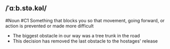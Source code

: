 ## /ˈɑːb.stə.kəl/  
#Noun
#C1
Something that blocks you so that movement, going forward, or action is prevented or made more difficult

- The biggest obstacle in our way was a tree trunk in the road 
- This decision has removed the last obstacle to the hostages' release
